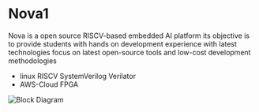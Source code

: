 
# Nova1

Nova is a open source RISCV-based embedded AI platform its objective is to provide students with hands on development experience with latest technologies 
focus on latest open-source tools and low-cost development methodologies

- linux RISCV SystemVerilog Verilator
- AWS-Cloud FPGA

![Block Diagram](https://drive.google.com/file/d/1chqhzMsCkIIwPozu61wzzYWvSAf6GUWa/view?usp=sharing)

